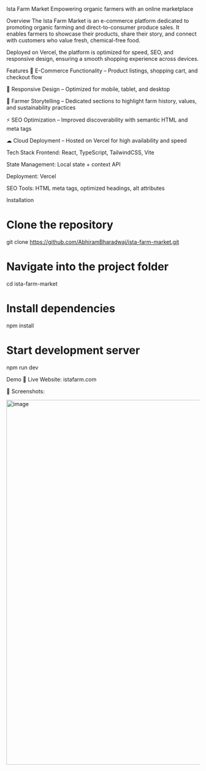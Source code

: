Ista Farm Market
Empowering organic farmers with an online marketplace




Overview
The Ista Farm Market is an e-commerce platform dedicated to promoting organic farming and direct-to-consumer produce sales.
It enables farmers to showcase their products, share their story, and connect with customers who value fresh, chemical-free food.

Deployed on Vercel, the platform is optimized for speed, SEO, and responsive design, ensuring a smooth shopping experience across devices.

Features
🛒 E-Commerce Functionality – Product listings, shopping cart, and checkout flow

📱 Responsive Design – Optimized for mobile, tablet, and desktop

🌱 Farmer Storytelling – Dedicated sections to highlight farm history, values, and sustainability practices

⚡ SEO Optimization – Improved discoverability with semantic HTML and meta tags

☁ Cloud Deployment – Hosted on Vercel for high availability and speed

Tech Stack
Frontend: React, TypeScript, TailwindCSS, Vite

State Management: Local state + context API

Deployment: Vercel

SEO Tools: HTML meta tags, optimized headings, alt attributes


Installation

# Clone the repository
git clone https://github.com/AbhiramBharadwaj/ista-farm-market.git

# Navigate into the project folder
cd ista-farm-market

# Install dependencies
npm install

# Start development server
npm run dev


Demo
🔗 Live Website: istafarm.com

📸 Screenshots:

<img width="1920" height="950" alt="image" src="https://github.com/user-attachments/assets/10cb3553-c145-4684-9acd-d391a1c171e2" />
